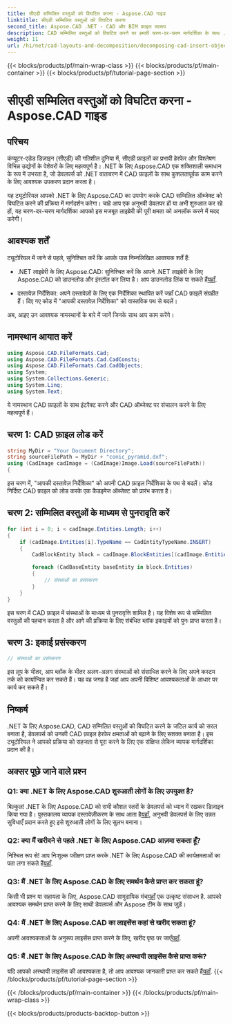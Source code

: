 ```yaml
---
title: सीएडी सम्मिलित वस्तुओं को विघटित करना - Aspose.CAD गाइड
linktitle: सीएडी सम्मिलित वस्तुओं को विघटित करना
second_title: Aspose.CAD .NET - CAD और BIM फ़ाइल स्वरूप
description: CAD सम्मिलित वस्तुओं को विघटित करने पर हमारी चरण-दर-चरण मार्गदर्शिका के साथ .NET के लिए Aspose.CAD की शक्ति का अन्वेषण करें।
weight: 11
url: /hi/net/cad-layouts-and-decomposition/decomposing-cad-insert-objects/
---
```


{{< blocks/products/pf/main-wrap-class >}}
{{< blocks/products/pf/main-container >}}
{{< blocks/products/pf/tutorial-page-section >}}

# सीएडी सम्मिलित वस्तुओं को विघटित करना - Aspose.CAD गाइड

## परिचय

कंप्यूटर-एडेड डिज़ाइन (सीएडी) की गतिशील दुनिया में, सीएडी फ़ाइलों का प्रभावी हेरफेर और विश्लेषण विभिन्न उद्योगों के पेशेवरों के लिए महत्वपूर्ण है। .NET के लिए Aspose.CAD एक शक्तिशाली समाधान के रूप में उभरता है, जो डेवलपर्स को .NET वातावरण में CAD फ़ाइलों के साथ कुशलतापूर्वक काम करने के लिए आवश्यक उपकरण प्रदान करता है।

यह ट्यूटोरियल आपको .NET के लिए Aspose.CAD का उपयोग करके CAD सम्मिलित ऑब्जेक्ट को विघटित करने की प्रक्रिया में मार्गदर्शन करेगा। चाहे आप एक अनुभवी डेवलपर हों या अभी शुरुआत कर रहे हों, यह चरण-दर-चरण मार्गदर्शिका आपको इस मजबूत लाइब्रेरी की पूरी क्षमता को अनलॉक करने में मदद करेगी।

## आवश्यक शर्तें

ट्यूटोरियल में जाने से पहले, सुनिश्चित करें कि आपके पास निम्नलिखित आवश्यक शर्तें हैं:

-  .NET लाइब्रेरी के लिए Aspose.CAD: सुनिश्चित करें कि आपने .NET लाइब्रेरी के लिए Aspose.CAD को डाउनलोड और इंस्टॉल कर लिया है। आप डाउनलोड लिंक पा सकते हैं[यहाँ](https://releases.aspose.com/cad/net/).

- दस्तावेज़ निर्देशिका: अपने दस्तावेज़ों के लिए एक निर्देशिका स्थापित करें जहाँ CAD फ़ाइलें संग्रहीत हैं। दिए गए कोड में "आपकी दस्तावेज़ निर्देशिका" को वास्तविक पथ से बदलें।

अब, आइए उन आवश्यक नामस्थानों के बारे में जानें जिनके साथ आप काम करेंगे।

## नामस्थान आयात करें

```csharp
using Aspose.CAD.FileFormats.Cad;
using Aspose.CAD.FileFormats.Cad.CadConsts;
using Aspose.CAD.FileFormats.Cad.CadObjects;
using System;
using System.Collections.Generic;
using System.Linq;
using System.Text;
```

ये नामस्थान CAD फ़ाइलों के साथ इंटरैक्ट करने और CAD ऑब्जेक्ट पर संचालन करने के लिए महत्वपूर्ण हैं।

## चरण 1: CAD फ़ाइल लोड करें

```csharp
string MyDir = "Your Document Directory";
string sourceFilePath = MyDir + "conic_pyramid.dxf";
using (CadImage cadImage = (CadImage)Image.Load(sourceFilePath))
{
```

इस चरण में, "आपकी दस्तावेज़ निर्देशिका" को अपनी CAD फ़ाइल निर्देशिका के पथ से बदलें। कोड निर्दिष्ट CAD फ़ाइल को लोड करके एक कैडइमेज ऑब्जेक्ट को प्रारंभ करता है।

## चरण 2: सम्मिलित वस्तुओं के माध्यम से पुनरावृति करें

```csharp
for (int i = 0; i < cadImage.Entities.Length; i++)
{
    if (cadImage.Entities[i].TypeName == CadEntityTypeName.INSERT)
    {
        CadBlockEntity block = cadImage.BlockEntities[(cadImage.Entities[i] as CadInsertObject).Name];

        foreach (CadBaseEntity baseEntity in block.Entities)
        {
            // संस्थाओं का प्रसंस्करण
        }
    }
}
```

इस चरण में CAD फ़ाइल में संस्थाओं के माध्यम से पुनरावृत्ति शामिल है। यह विशेष रूप से सम्मिलित वस्तुओं की पहचान करता है और आगे की प्रक्रिया के लिए संबंधित ब्लॉक इकाइयों को पुनः प्राप्त करता है।

## चरण 3: इकाई प्रसंस्करण

```csharp
// संस्थाओं का प्रसंस्करण
```

इस लूप के भीतर, आप ब्लॉक के भीतर अलग-अलग संस्थाओं को संसाधित करने के लिए अपने कस्टम तर्क को कार्यान्वित कर सकते हैं। यह वह जगह है जहां आप अपनी विशिष्ट आवश्यकताओं के आधार पर कार्य कर सकते हैं।

## निष्कर्ष

.NET के लिए Aspose.CAD, CAD सम्मिलित वस्तुओं को विघटित करने के जटिल कार्य को सरल बनाता है, डेवलपर्स को उनकी CAD फ़ाइल हेरफेर क्षमताओं को बढ़ाने के लिए सशक्त बनाता है। इस ट्यूटोरियल ने आपको प्रक्रिया को सहजता से पूरा करने के लिए एक संक्षिप्त लेकिन व्यापक मार्गदर्शिका प्रदान की है।

## अक्सर पूछे जाने वाले प्रश्न

### Q1: क्या .NET के लिए Aspose.CAD शुरुआती लोगों के लिए उपयुक्त है?

 बिल्कुल! .NET के लिए Aspose.CAD को सभी कौशल स्तरों के डेवलपर्स को ध्यान में रखकर डिज़ाइन किया गया है। पुस्तकालय व्यापक दस्तावेज़ीकरण के साथ आता है[यहाँ](https://reference.aspose.com/cad/net/), अनुभवी डेवलपर्स के लिए उन्नत सुविधाएँ प्रदान करते हुए इसे शुरुआती लोगों के लिए सुलभ बनाना।

### Q2: क्या मैं खरीदने से पहले .NET के लिए Aspose.CAD आज़मा सकता हूँ?

 निश्चित रूप से! आप निःशुल्क परीक्षण प्राप्त करके .NET के लिए Aspose.CAD की कार्यक्षमताओं का पता लगा सकते हैं[यहाँ](https://releases.aspose.com/).

### Q3: मैं .NET के लिए Aspose.CAD के लिए समर्थन कैसे प्राप्त कर सकता हूं?

 किसी भी प्रश्न या सहायता के लिए, Aspose.CAD सामुदायिक मंच[यहाँ](https://forum.aspose.com/c/cad/19) एक उत्कृष्ट संसाधन है. आपको आवश्यक समर्थन प्राप्त करने के लिए साथी डेवलपर्स और Aspose टीम के साथ जुड़ें।

### Q4: मैं .NET के लिए Aspose.CAD का लाइसेंस कहां से खरीद सकता हूं?

अपनी आवश्यकताओं के अनुरूप लाइसेंस प्राप्त करने के लिए, खरीद पृष्ठ पर जाएँ[यहाँ](https://purchase.aspose.com/buy).

### Q5: मैं .NET के लिए Aspose.CAD के लिए अस्थायी लाइसेंस कैसे प्राप्त करूं?

 यदि आपको अस्थायी लाइसेंस की आवश्यकता है, तो आप आवश्यक जानकारी प्राप्त कर सकते हैं[यहाँ](https://purchase.aspose.com/temporary-license/).
{{< /blocks/products/pf/tutorial-page-section >}}

{{< /blocks/products/pf/main-container >}}
{{< /blocks/products/pf/main-wrap-class >}}

{{< blocks/products/products-backtop-button >}}
